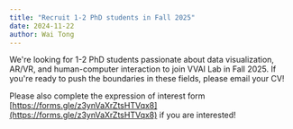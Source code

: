 ```yaml
---
title: "Recruit 1-2 PhD students in Fall 2025"
date: 2024-11-22
author: Wai Tong
---
```


We're looking for 1-2 PhD students passionate about data visualization, AR/VR, and human-computer interaction to join VVAI Lab in Fall 2025. If you're ready to push the boundaries in these fields, please email your CV!

Please also complete the expression of interest form [https://forms.gle/z3ynVaXrZtsHTVqx8](https://forms.gle/z3ynVaXrZtsHTVqx8) if you are interested!